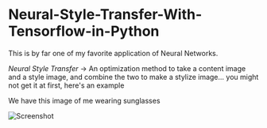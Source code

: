 # Neural-Style-Transfer-With-Tensorflow-in-Python

This is by far one of my favorite application of Neural Networks. 

*Neural Style Transfer*
-> An optimization method to take a content image and a style image, and combine the two to make a stylize image... you might not get it at first, here's an example

We have this image of me wearing sunglasses

![Screenshot](screenshot.png)
